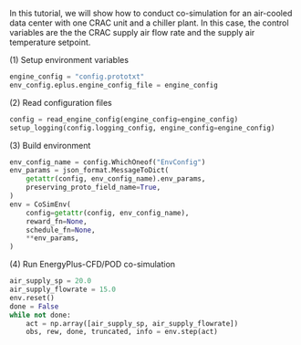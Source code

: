 In this tutorial, we will show how to conduct co-simulation for an air-cooled data center with one CRAC unit and a
chiller plant. In this case, the control variables are the the CRAC supply air flow rate and the supply air temperature
setpoint.

(1) Setup environment variables
```py linenums="1"
engine_config = "config.prototxt"
env_config.eplus.engine_config_file = engine_config
```

(2) Read configuration files
```py linenums="1"
config = read_engine_config(engine_config=engine_config)
setup_logging(config.logging_config, engine_config=engine_config)
```

(3) Build environment
```py linenums="1"
env_config_name = config.WhichOneof("EnvConfig")
env_params = json_format.MessageToDict(
    getattr(config, env_config_name).env_params,
    preserving_proto_field_name=True,
)
env = CoSimEnv(
    config=getattr(config, env_config_name),
    reward_fn=None,
    schedule_fn=None,
    **env_params,
)
```

(4) Run EnergyPlus-CFD/POD co-simulation
```py linenums="1"
air_supply_sp = 20.0
air_supply_flowrate = 15.0
env.reset()
done = False
while not done:
    act = np.array([air_supply_sp, air_supply_flowrate])
    obs, rew, done, truncated, info = env.step(act)
```